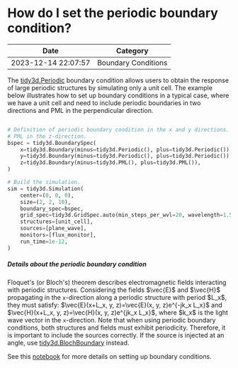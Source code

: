 # How do I set the periodic boundary condition?

| Date       | Category    |
|------------|-------------|
| 2023-12-14 22:07:57 | Boundary Conditions |


The <a target="_blank" rel="noopener" href="https://docs.flexcompute.com/projects/tidy3d/en/latest/api/_autosummary/tidy3d.Periodic.html#tidy3d.Periodic">tidy3d.Periodic</a> boundary condition allows users to obtain the response of large periodic structures by simulating only a unit cell. The example below illustrates how to set up boundary conditions in a typical case, where we have a unit cell and need to include periodic boundaries in two directions and PML in the perpendicular direction. 

```python

# Definition of periodic boundary condition in the x and y directions.
# PML in the z-direction.
bspec = tidy3d.BoundarySpec(
    x=tidy3d.Boundary(minus=tidy3d.Periodic(), plus=tidy3d.Periodic()),
    y=tidy3d.Boundary(minus=tidy3d.Periodic(), plus=tidy3d.Periodic()),
    z=tidy3d.Boundary(minus=tidy3d.PML(), plus=tidy3d.PML()),
)

# Build the simulation.
sim = tidy3d.Simulation(
    center=(0, 0, 0),
    size=(2, 2, 10),
    boundary_spec=bspec,
    grid_spec=tidy3d.GridSpec.auto(min_steps_per_wvl=20, wavelength=1.55),
    structures=[unit_cell],
    sources=[plane_wave],
    monitors=[flux_monitor],
    run_time=1e-12,
)

```

<h5>Details about the periodic boundary condition </h5>Floquet's (or Bloch's) theorem describes electromagnetic fields interacting with periodic structures. Considering the fields $\vec{E}$ and $\vec{H}$ propagating in the <code>x</code>-direction along a periodic structure  with period $L_x$, they must satisfy: $\vec{E}(x+L_x, y, z)=\vec{E}(x, y, z)e^{-jk_x L_x}$ and $\vec{H}(x+L_x, y, z)=\vec{H}(x, y, z)e^{jk_x L_x}$, where $k_x$ is the light wave vector in the <code>x</code>-direction. Note that when using periodic boundary conditions, both structures and fields must exhibit periodicity. Therefore, it is important to include the sources correctly. If the source is injected at an angle, use <a target="_blank" rel="noopener" href="https://docs.flexcompute.com/projects/tidy3d/en/latest/api/_autosummary/tidy3d.BlochBoundary.html#tidy3d.BlochBoundary">tidy3d.BlochBoundary</a> instead. 

See this [notebook](https://www.flexcompute.com/tidy3d/examples/notebooks/BoundaryConditions/) for more details on setting up boundary conditions.